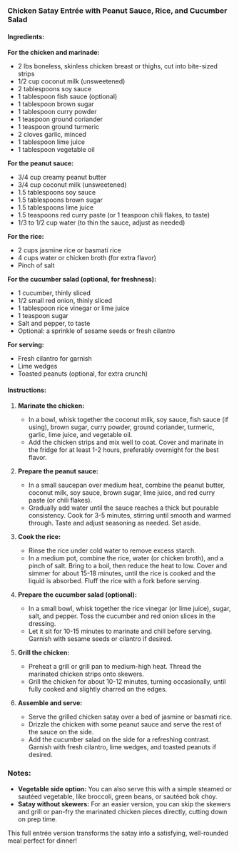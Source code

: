 ### **Chicken Satay Entrée with Peanut Sauce, Rice, and Cucumber Salad**

#### **Ingredients:**

**For the chicken and marinade:**
- 2 lbs boneless, skinless chicken breast or thighs, cut into bite-sized strips
- 1/2 cup coconut milk (unsweetened)
- 2 tablespoons soy sauce
- 1 tablespoon fish sauce (optional)
- 1 tablespoon brown sugar
- 1 tablespoon curry powder
- 1 teaspoon ground coriander
- 1 teaspoon ground turmeric
- 2 cloves garlic, minced
- 1 tablespoon lime juice
- 1 tablespoon vegetable oil

**For the peanut sauce:**
- 3/4 cup creamy peanut butter
- 3/4 cup coconut milk (unsweetened)
- 1.5 tablespoons soy sauce
- 1.5 tablespoons brown sugar
- 1.5 tablespoons lime juice
- 1.5 teaspoons red curry paste (or 1 teaspoon chili flakes, to taste)
- 1/3 to 1/2 cup water (to thin the sauce, adjust as needed)

**For the rice:**
- 2 cups jasmine rice or basmati rice
- 4 cups water or chicken broth (for extra flavor)
- Pinch of salt

**For the cucumber salad (optional, for freshness):**
- 1 cucumber, thinly sliced
- 1/2 small red onion, thinly sliced
- 1 tablespoon rice vinegar or lime juice
- 1 teaspoon sugar
- Salt and pepper, to taste
- Optional: a sprinkle of sesame seeds or fresh cilantro

**For serving:**
- Fresh cilantro for garnish
- Lime wedges
- Toasted peanuts (optional, for extra crunch)

#### **Instructions:**

1. **Marinate the chicken:**
   - In a bowl, whisk together the coconut milk, soy sauce, fish sauce (if using), brown sugar, curry powder, ground coriander, turmeric, garlic, lime juice, and vegetable oil.
   - Add the chicken strips and mix well to coat. Cover and marinate in the fridge for at least 1-2 hours, preferably overnight for the best flavor.

2. **Prepare the peanut sauce:**
   - In a small saucepan over medium heat, combine the peanut butter, coconut milk, soy sauce, brown sugar, lime juice, and red curry paste (or chili flakes).
   - Gradually add water until the sauce reaches a thick but pourable consistency. Cook for 3-5 minutes, stirring until smooth and warmed through. Taste and adjust seasoning as needed. Set aside.

3. **Cook the rice:**
   - Rinse the rice under cold water to remove excess starch.
   - In a medium pot, combine the rice, water (or chicken broth), and a pinch of salt. Bring to a boil, then reduce the heat to low. Cover and simmer for about 15-18 minutes, until the rice is cooked and the liquid is absorbed. Fluff the rice with a fork before serving.

4. **Prepare the cucumber salad (optional):**
   - In a small bowl, whisk together the rice vinegar (or lime juice), sugar, salt, and pepper. Toss the cucumber and red onion slices in the dressing.
   - Let it sit for 10-15 minutes to marinate and chill before serving. Garnish with sesame seeds or cilantro if desired.

5. **Grill the chicken:**
   - Preheat a grill or grill pan to medium-high heat. Thread the marinated chicken strips onto skewers.
   - Grill the chicken for about 10-12 minutes, turning occasionally, until fully cooked and slightly charred on the edges.

6. **Assemble and serve:**
   - Serve the grilled chicken satay over a bed of jasmine or basmati rice.
   - Drizzle the chicken with some peanut sauce and serve the rest of the sauce on the side.
   - Add the cucumber salad on the side for a refreshing contrast. Garnish with fresh cilantro, lime wedges, and toasted peanuts if desired.

### **Notes:**
- **Vegetable side option:** You can also serve this with a simple steamed or sautéed vegetable, like broccoli, green beans, or sautéed bok choy.
- **Satay without skewers:** For an easier version, you can skip the skewers and grill or pan-fry the marinated chicken pieces directly, cutting down on prep time.

This full entrée version transforms the satay into a satisfying, well-rounded meal perfect for dinner!